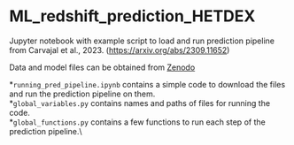 # ML_redshift_prediction_HETDEX

Jupyter notebook with example script to load and run prediction pipeline from Carvajal et al., 2023. (https://arxiv.org/abs/2309.11652)

Data and model files can be obtained from [Zenodo](https://zenodo.org/records/10220009)

*`running_pred_pipeline.ipynb` contains a simple code to download the files and run the prediction pipeline on them.\
*`global_variables.py` contains names and paths of files for running the code.\
*`global_functions.py` contains a few functions to run each step of the prediction pipeline.\
